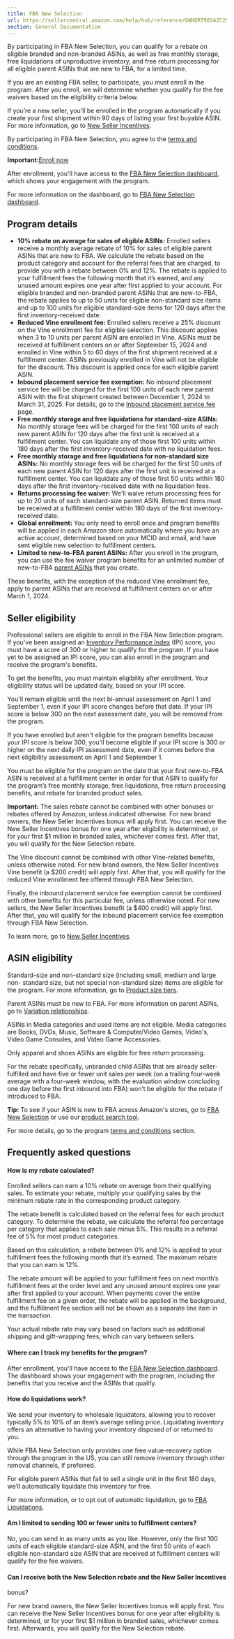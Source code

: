 ```yaml
---
title: FBA New Selection
url: https://sellercentral.amazon.com/help/hub/reference/GWHQRT98SAZC29VQ
section: General Documentation
---
```


By participating in FBA New Selection, you can qualify for a rebate on
eligible branded and non-branded ASINs, as well as free monthly storage, free
liquidations of unproductive inventory, and free return processing for all
eligible parent ASINs that are new to FBA, for a limited time.

If you are an existing FBA seller, to participate, you must enroll in the
program. After you enroll, we will determine whether you qualify for the fee
waivers based on the eligibility criteria below.

If you’re a new seller, you’ll be enrolled in the program automatically if you
create your first shipment within 90 days of listing your first buyable ASIN.
For more information, go to [New Seller
Incentives](/gp/help/GXMJ38VA95GUN5XU).

By participating in FBA New Selection, you agree to the [terms and
conditions](/help/hub/reference/GNNBARVDT97NGLQ4).

**Important:**[Enroll
now](/fba/programs/subscribeMerchant/default?programId=FBA_NEW_SELECTION)

After enrollment, you'll have access to the [FBA New Selection
dashboard](/fulfillment-by-amazon/new-selection/dashboard), which shows your
engagement with the program.

For more information on the dashboard, go to [FBA New Selection
dashboard](https://sellercentral.amazon.com/help/hub/reference/external/G5KCMZFVXE5DF3QE).

## Program details

  * **10% rebate on average for sales of eligible ASINs:** Enrolled sellers receive a monthly average rebate of 10% for sales of eligible parent ASINs that are new to FBA. We calculate the rebate based on the product category and account for the referral fees that are charged, to provide you with a rebate between 0% and 12%. The rebate is applied to your fulfillment fees the following month that it’s earned, and any unused amount expires one year after first applied to your account. For eligible branded and non-branded parent ASINs that are new-to-FBA, the rebate applies to up to 50 units for eligible non-standard size items and up to 100 units for eligible standard-size items for 120 days after the first inventory-received date.
  * **Reduced Vine enrollment fee:** Enrolled sellers receive a 25% discount on the Vine enrollment fee for eligible selection. This discount applies when 3 to 10 units per parent ASIN are enrolled in Vine. ASINs must be received at fulfillment centers on or after September 15, 2024 and enrolled in Vine within 5 to 60 days of the first shipment received at a fulfillment center. ASINs previously enrolled in Vine will not be eligible for the discount. This discount is applied once for each eligible parent ASIN.
  * **Inbound placement service fee exemption:** No inbound placement service fee will be charged for the first 100 units of each new parent ASIN with the first shipment created between December 1, 2024 to March 31, 2025. For details, go to the [Inbound placement service fee](/help/hub/reference/GC3Q44PBK8BXQW3Z) page.
  * **Free monthly storage and free liquidations for standard-size ASINs:** No monthly storage fees will be charged for the first 100 units of each new parent ASIN for 120 days after the first unit is received at a fulfillment center. You can liquidate any of those first 100 units within 180 days after the first inventory-received date with no liquidation fees. 
  * **Free monthly storage and free liquidations for non-standard size ASINs:** No monthly storage fees will be charged for the first 50 units of each new parent ASIN for 120 days after the first unit is received at a fulfillment center. You can liquidate any of those first 50 units within 180 days after the first inventory-received date with no liquidation fees. 
  * **Returns processing fee waiver:** We'll waive return processing fees for up to 20 units of each standard-size parent ASIN. Returned items must be received at a fulfillment center within 180 days of the first inventory-received date.
  * **Global enrollment:** You only need to enroll once and program benefits will be applied in each Amazon store automatically where you have an active account, determined based on your MCID and email, and have sent eligible new selection to fulfillment centers. 
  * **Limited to new-to-FBA parent ASINs:** After you enroll in the program, you can use the fee waiver program benefits for an unlimited number of new-to-FBA [parent ASINs](/gp/help/external/G8831) that you create.

These benefits, with the exception of the reduced Vine enrollment fee, apply
to parent ASINs that are received at fulfillment centers on or after March 1,
2024.

## Seller eligibility

Professional sellers are eligible to enroll in the FBA New Selection program.
If you've been assigned an [Inventory Performance Index](/gp/help/G202174810)
(IPI) score, you must have a score of 300 or higher to qualify for the
program. If you have yet to be assigned an IPI score, you can also enroll in
the program and receive the program's benefits.

To get the benefits, you must maintain eligibility after enrollment. Your
eligibility status will be updated daily, based on your IPI score.

You'll remain eligible until the next bi-annual assessment on April 1 and
September 1, even if your IPI score changes before that date. If your IPI
score is below 300 on the next assessment date, you will be removed from the
program.

If you have enrolled but aren't eligible for the program benefits because your
IPI score is below 300, you'll become eligible if your IPI score is 300 or
higher on the next daily IPI assessment date, even if it comes before the next
eligibility assessment on April 1 and September 1.

You must be eligible for the program on the date that your first new-to-FBA
ASIN is received at a fulfillment center in order for that ASIN to qualify for
the program’s free monthly storage, free liquidations, free return processing
benefits, and rebate for branded product sales.

**Important:** The sales rebate cannot be combined with other bonuses or
rebates offered by Amazon, unless indicated otherwise. For new brand owners,
the New Seller Incentives bonus will apply first. You can receive the New
Seller Incentives bonus for one year after eligibility is determined, or for
your first $1 million in branded sales, whichever comes first. After that, you
will qualify for the New Selection rebate.

The Vine discount cannot be combined with other Vine-related benefits, unless
otherwise noted. For new brand owners, the New Seller Incentives Vine benefit
(a $200 credit) will apply first. After that, you will qualify for the reduced
Vine enrollment fee offered through FBA New Selection.

Finally, the inbound placement service fee exemption cannot be combined with
other benefits for this particular fee, unless otherwise noted. For new
sellers, the New Seller Incentives benefit (a $400 credit) will apply first.
After that, you will qualify for the inbound placement service fee exemption
through FBA New Selection.

To learn more, go to [New Seller
Incentives](/help/hub/reference/GXMJ38VA95GUN5XU).

## ASIN eligibility

Standard-size and non-standard size (including small, medium and large non-
standard size, but not special non-standard size) items are eligible for the
program. For more information, go to [Product size
tiers](https://sellercentral.amazon.com/gp/help/external/G201105770).

Parent ASINs must be new to FBA. For more information on parent ASINs, go to
[Variation
relationships](https://sellercentral.amazon.com/gp/help/external/8831).

ASINs in Media categories and used items are not eligible. Media categories
are Books, DVDs, Music, Software & Computer/Video Games, Video's, Video Game
Consoles, and Video Game Accessories.

Only apparel and shoes ASINs are eligible for free return processing.

For the rebate specifically, unbranded child ASINs that are already seller-
fulfilled and have five or fewer unit sales per week (on a trailing four-week
average with a four-week window, with the evaluation window concluding one day
before the first inbound into FBA) won’t be eligible for the rebate if
introduced to FBA.

**Tip:** To see if your ASIN is new to FBA across Amazon's stores, go to [FBA
New Selection](/gc/fulfillment-by-amazon/new-selection) or use our [product
search tool](/gc/fulfilment-by-amazon/new-to-fbaproductsearch).

For more details, go to the program [terms and
conditions](/help/hub/reference/GNNBARVDT97NGLQ4) section.

## Frequently asked questions

#### How is my rebate calculated?

Enrolled sellers can earn a 10% rebate on average from their qualifying sales.
To estimate your rebate, multiply your qualifying sales by the minimum rebate
rate in the corresponding product category.

The rebate benefit is calculated based on the referral fees for each product
category. To determine the rebate, we calculate the referral fee percentage
per category that applies to each sale minus 5%. This results in a referral
fee of 5% for most product categories.

Based on this calculation, a rebate between 0% and 12% is applied to your
fulfillment fees the following month that it’s earned. The maximum rebate that
you can earn is 12%.

The rebate amount will be applied to your fulfillment fees on next month’s
fulfillment fees at the order level and any unused amount expires one year
after first applied to your account. When payments cover the entire
fulfillment fee on a given order, the rebate will be applied in the
background, and the fulfillment fee section will not be shown as a separate
line item in the transaction.

Your actual rebate rate may vary based on factors such as additional shipping
and gift-wrapping fees, which can vary between sellers.

#### Where can I track my benefits for the program?

After enrollment, you'll have access to the [FBA New Selection
dashboard](/fulfillment-by-amazon/new-selection/dashboard). The dashboard
shows your engagement with the program, including the benefits that you
receive and the ASINs that qualify.

#### How do liquidations work?

We send your inventory to wholesale liquidators, allowing you to recover
typically 5% to 10% of an item’s average selling price. Liquidating inventory
offers an alternative to having your inventory disposed of or returned to you.

While FBA New Selection only provides one free value-recovery option through
the program in the US, you can still remove inventory through other removal
channels, if preferred.

For eligible parent ASINs that fail to sell a single unit in the first 180
days, we’ll automatically liquidate this inventory for free.

For more information, or to opt out of automatic liquidation, go to [FBA
Liquidations](/gp/help/GYVCG5Q3BEJ6MLMF).

#### Am I limited to sending 100 or fewer units to fulfillment centers?

No, you can send in as many units as you like. However, only the first 100
units of each eligible standard-size ASIN, and the first 50 units of each
eligible non-standard size ASIN that are received at fulfillment centers will
qualify for the fee waivers.

#### Can I receive both the New Selection rebate and the New Seller Incentives
bonus?

For new brand owners, the New Seller Incentives bonus will apply first. You
can receive the New Seller Incentives bonus for one year after eligibility is
determined, or for your first $1 million in branded sales, whichever comes
first. Afterwards, you will qualify for the New Selection rebate.


